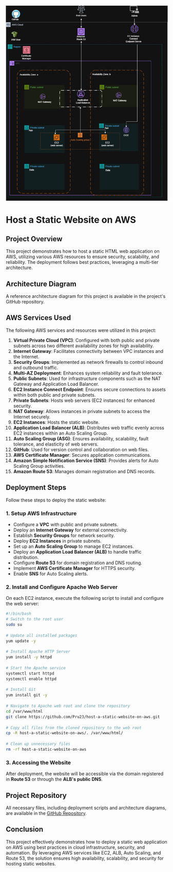 ![Alt text](/Host-a-Static-Website_on_AWS.png)
# Host a Static Website on AWS

## Project Overview
This project demonstrates how to host a static HTML web application on AWS, utilizing various AWS resources to ensure security, scalability, and reliability. The deployment follows best practices, leveraging a multi-tier architecture.

## Architecture Diagram
A reference architecture diagram for this project is available in the project's GitHub repository.

## AWS Services Used
The following AWS services and resources were utilized in this project:

1. **Virtual Private Cloud (VPC)**: Configured with both public and private subnets across two different availability zones for high availability.
2. **Internet Gateway**: Facilitates connectivity between VPC instances and the Internet.
3. **Security Groups**: Implemented as network firewalls to control inbound and outbound traffic.
4. **Multi-AZ Deployment**: Enhances system reliability and fault tolerance.
5. **Public Subnets**: Used for infrastructure components such as the NAT Gateway and Application Load Balancer.
6. **EC2 Instance Connect Endpoint**: Ensures secure connections to assets within both public and private subnets.
7. **Private Subnets**: Hosts web servers (EC2 instances) for enhanced security.
8. **NAT Gateway**: Allows instances in private subnets to access the Internet securely.
9. **EC2 Instances**: Hosts the static website.
10. **Application Load Balancer (ALB)**: Distributes web traffic evenly across EC2 instances within an Auto Scaling Group.
11. **Auto Scaling Group (ASG)**: Ensures availability, scalability, fault tolerance, and elasticity of web servers.
12. **GitHub**: Used for version control and collaboration on web files.
13. **AWS Certificate Manager**: Secures application communications.
14. **Amazon Simple Notification Service (SNS)**: Provides alerts for Auto Scaling Group activities.
15. **Amazon Route 53**: Manages domain registration and DNS records.

## Deployment Steps
Follow these steps to deploy the static website:

### 1. Setup AWS Infrastructure
- Configure a **VPC** with public and private subnets.
- Deploy an **Internet Gateway** for external connectivity.
- Establish **Security Groups** for network security.
- Deploy **EC2 Instances** in private subnets.
- Set up an **Auto Scaling Group** to manage EC2 instances.
- Deploy an **Application Load Balancer (ALB)** to handle traffic distribution.
- Configure **Route 53** for domain registration and DNS routing.
- Implement **AWS Certificate Manager** for HTTPS security.
- Enable **SNS** for Auto Scaling alerts.

### 2. Install and Configure Apache Web Server
On each EC2 instance, execute the following script to install and configure the web server:

```bash
#!/bin/bash
# Switch to the root user
sudo su

# Update all installed packages
yum update -y

# Install Apache HTTP Server
yum install -y httpd

# Start the Apache service
systemctl start httpd
systemctl enable httpd

# Install Git
yum install git -y

# Navigate to Apache web root and clone the repository
cd /var/www/html
git clone https://github.com/Pru23/host-a-static-website-on-aws.git

# Copy all files from the cloned repository to the web root
cp -R host-a-static-website-on-aws/. /var/www/html/

# Clean up unnecessary files
rm -rf host-a-static-website-on-aws
```

### 3. Accessing the Website
After deployment, the website will be accessible via the domain registered in **Route 53** or through the **ALB's public DNS**.

## Project Repository
All necessary files, including deployment scripts and architecture diagrams, are available in the [GitHub Repository](https://github.com/Pru23/host-a-static-website-on-aws).

## Conclusion
This project effectively demonstrates how to deploy a static web application on AWS using best practices in cloud infrastructure, security, and automation. By leveraging AWS services like EC2, ALB, Auto Scaling, and Route 53, the solution ensures high availability, scalability, and security for hosting static websites.




